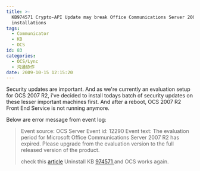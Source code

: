 ```yaml
---
title: >-
  KB974571 Crypto-API Update may break Office Communications Server 2007 R2
  installations
tags:
  - Communicator
  - KB
  - OCS
id: 83
categories:
  - OCS/Lync
  - 沟通协作
date: 2009-10-15 12:15:20
---
```


Security updates are important. And as we're currently an evaluation setup for OCS 2007 R2, i've decided to install todays batch of security updates on these lesser important machines first. And after a reboot, OCS 2007 R2 Front End Service is not running anymore.

Below are error message from event log:
> Event source: OCS Server
> Event id: 12290
> Event text: The evaluation period for Microsoft Office Communications Server 2007 R2 has expired. Please upgrade from the evaluation version to the full released version of the product.
> 
> check this [article](http://blogs.technet.com/dodeitte/archive/2009/10/13/do-not-apply-kb974571-to-lcs-ocs-servers.aspx)
> Uninstall KB [974571 ](http://support.microsoft.com/kb/974571/ "http://support.microsoft.com/kb/974571/")and OCS works again.